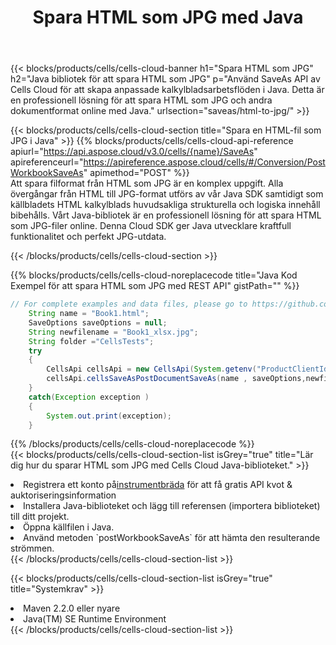 ﻿---
title:  Spara HTML som JPG med Java
description: Använder Aspose.Cells Cloud SDK for Java för att spara filen HTML som JPG-fil.
kwords: Excel, Save HTML as JPG, REST, Java
howto: How to save HTML as JPG using Aspose.Cells Cloud Java library.
---
{{< blocks/products/cells/cells-cloud-banner h1="Spara HTML som JPG" h2="Java bibliotek för att spara HTML som JPG" p="Använd SaveAs API av Cells Cloud för att skapa anpassade kalkylbladsarbetsflöden i Java. Detta är en professionell lösning för att spara HTML som JPG och andra dokumentformat online med Java." urlsection="saveas/html-to-jpg/" >}}

{{< blocks/products/cells/cells-cloud-section title="Spara en HTML-fil som JPG i Java" >}}
{{% blocks/products/cells/cells-cloud-api-reference apiurl="https://api.aspose.cloud/v3.0/cells/{name}/SaveAs" apireferenceurl="https://apireference.aspose.cloud/cells/#/Conversion/PostWorkbookSaveAs" apimethod="POST" %}}
<br/>
Att spara filformat från HTML som JPG är en komplex uppgift. Alla övergångar från HTML till JPG-format utförs av vår Java SDK samtidigt som källbladets HTML kalkylblads huvudsakliga strukturella och logiska innehåll bibehålls. Vårt Java-bibliotek är en professionell lösning för att spara HTML som JPG-filer online. Denna Cloud SDK ger Java utvecklare kraftfull funktionalitet och perfekt JPG-utdata.

{{< /blocks/products/cells/cells-cloud-section >}}

{{% blocks/products/cells/cells-cloud-noreplacecode title="Java Kod Exempel för att spara HTML som JPG med REST API" gistPath="" %}}
  
```java
// For complete examples and data files, please go to https://github.com/aspose-cells-cloud/aspose-cells-cloud-java/
    String name = "Book1.html";
    SaveOptions saveOptions = null;
    String newfilename = "Book1_xlsx.jpg";
    String folder ="CellsTests";
    try 
    {
        CellsApi cellsApi = new CellsApi(System.getenv("ProductClientId"), System.getenv("ProductClientSecret"));
        cellsApi.cellsSaveAsPostDocumentSaveAs(name , saveOptions,newfilename,false,false,folder,null,null,null,true);                       
    }
    catch(Exception exception )
    {
        System.out.print(exception);
    }
```
  
{{% /blocks/products/cells/cells-cloud-noreplacecode %}}
<br/>
{{< blocks/products/cells/cells-cloud-section-list isGrey="true" title="Lär dig hur du sparar HTML som JPG med Cells Cloud Java-biblioteket." >}}
<li> Registrera ett konto på<a href="https://dashboard.aspose.cloud/">instrumentbräda</a> för att få gratis API kvot & auktoriseringsinformation</li>
<li>Installera Java-biblioteket och lägg till referensen (importera biblioteket) till ditt projekt.</li>
<li>Öppna källfilen i Java.</li>
<li>Använd metoden `postWorkbookSaveAs` för att hämta den resulterande strömmen.</li>
{{< /blocks/products/cells/cells-cloud-section-list >}}

{{< blocks/products/cells/cells-cloud-section-list isGrey="true" title="Systemkrav" >}}
<li>Maven 2.2.0 eller nyare</li>
<li>Java(TM) SE Runtime Environment</li>
{{< /blocks/products/cells/cells-cloud-section-list >}}
